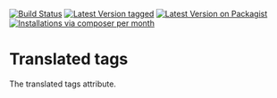 [![Build Status](https://github.com/MetaModels/attribute_translatedtags/actions/workflows/diagnostics.yml/badge.svg)](https://github.com/MetaModels/attribute_translatedtags/actions)
[![Latest Version tagged](http://img.shields.io/github/tag/MetaModels/attribute_translatedtags.svg)](https://github.com/MetaModels/attribute_translatedtags/tags)
[![Latest Version on Packagist](http://img.shields.io/packagist/v/MetaModels/attribute_translatedtags.svg)](https://packagist.org/packages/MetaModels/attribute_translatedtags)
[![Installations via composer per month](http://img.shields.io/packagist/dm/MetaModels/attribute_translatedtags.svg)](https://packagist.org/packages/MetaModels/attribute_translatedtags)

Translated tags
===============

The translated tags attribute. 
